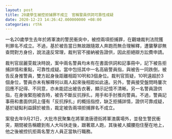 ```yaml
---
layout: post
title: 20歲學生被控拒捕罪不成立　官稱警員供詞可靠性成疑
date: 2020-12-23 14:26:42.000000000 +08:00
categories: rthk
---
```


一名20歲學生去年於將軍澳的警民衝突中，被控兩項拒捕罪，在觀塘裁判法院獲判罪名不成立。不過，基於被告當日無故跟隨眾人奔跑而無合理解釋，遭襲擊卻無查問對方身份，說法違反常理，裁判官不接納被告證供，因此拒絕辯方訟費申請。

裁判官屈麗雯裁決時說，案中兩名警員均未有在書面供詞和記事冊中，記下被告拒捕詳情和重點，可靠性成疑。當中包括其中一名高級警員指，與被告一同跌倒，被告反身推警員，雙方起身後距離相距10呎和3個身位。裁判官質疑，10呎遠超於3個身位，警員亦未有解釋何以兩人起來後相距如此遠。另外，警員接受盤問時屢次回應不記得、不同意，亦未能認出被告衣著，顯示記憶不清晰。另一名警員證供指，在身後緊抱被告時，被告不斷反抗掙扎，用手和手肘推向警員。不過，警員記事冊和書面供詞上僅有「反抗掙扎」的概括指控，缺乏拒捕詳情，證供可靠成疑，基於疑點利益歸於被告，裁定被告兩項拒捕罪名不成立。

案發去年9月21日，大批市民聚集在將軍澳唐德街將軍澳廣場外，並發生警民衝突，期間被告稱聽到有人大叫快走後，跟著眾人跑，其後被人攔腰抱住壓在地上，他之後被控抗拒兩名警方人員正當執行職務。
